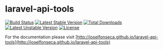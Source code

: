 laravel-api-tools
=================

[![Build Status](https://travis-ci.org/joselfonseca/laravel-api-tools.svg?branch=master)](https://travis-ci.org/joselfonseca/laravel-api-tools)
[![Latest Stable Version](https://poser.pugx.org/joselfonseca/laravel-api-tools/v/stable.svg)](https://packagist.org/packages/joselfonseca/laravel-api-tools) 
[![Total Downloads](https://poser.pugx.org/joselfonseca/laravel-api-tools/downloads.svg)](https://packagist.org/packages/joselfonseca/laravel-api-tools) 
[![Latest Unstable Version](https://poser.pugx.org/joselfonseca/laravel-api-tools/v/unstable.svg)](https://packagist.org/packages/joselfonseca/laravel-api-tools) 
[![License](https://poser.pugx.org/joselfonseca/laravel-api-tools/license.svg)](https://packagist.org/packages/joselfonseca/laravel-api-tools)


For the documentation please visit [http://joselfonseca.github.io/laravel-api-tools](http://joselfonseca.github.io/laravel-api-tools)
